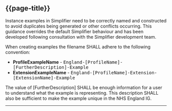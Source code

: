 ## {{page-title}}

Instance examples in Simplifier need to be correctly named and constructed to avoid duplicates being generated or other conflicts occurring. This guidance overrides the default Simplifier behaviour and has been developed following consultation with the Simplifier development team.

When creating examples the filename SHALL adhere to the following convention:

- **ProfileExampleName** - <samp>England-[ProfileName]-[FurtherDescription]-Example</samp>
- **ExtensionExampleName** - <samp>England-[ProfileName]-Extension-[ExtensionName]-Example</samp>

The value of [FurtherDescription] SHALL be enough information for a user to understand what the example is representing. This description SHALL also be sufficient to make the example unique in the NHS England IG. 

---

